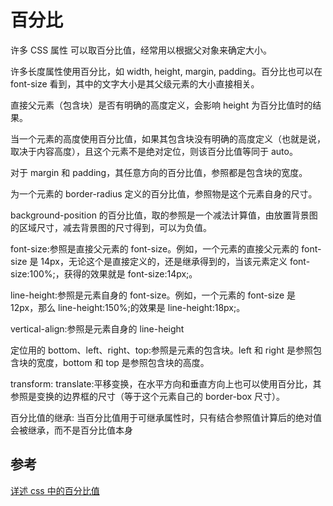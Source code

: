 # 百分比

许多 CSS 属性 可以取百分比值，经常用以根据父对象来确定大小。

许多长度属性使用百分比，如 width, height, margin, padding。百分比也可以在 font-size 看到，其中的文字大小是其父级元素的大小直接相关。

直接父元素（包含块）是否有明确的高度定义，会影响 height 为百分比值时的结果。

当一个元素的高度使用百分比值，如果其包含块没有明确的高度定义（也就是说，取决于内容高度），且这个元素不是绝对定位，则该百分比值等同于 auto。

对于 margin 和 padding，其任意方向的百分比值，参照都是包含块的宽度。

为一个元素的 border-radius 定义的百分比值，参照物是这个元素自身的尺寸。

background-position 的百分比值，取的参照是一个减法计算值，由放置背景图的区域尺寸，减去背景图的尺寸得到，可以为负值。

font-size:参照是直接父元素的 font-size。例如，一个元素的直接父元素的 font-size 是 14px，无论这个是直接定义的，还是继承得到的，当该元素定义 font-size:100%;，获得的效果就是 font-size:14px;。

line-height:参照是元素自身的 font-size。例如，一个元素的 font-size 是 12px，那么 line-height:150%;的效果是 line-height:18px;。

vertical-align:参照是元素自身的 line-height

定位用的 bottom、left、right、top:参照是元素的包含块。left 和 right 是参照包含块的宽度，bottom 和 top 是参照包含块的高度。

transform: translate:平移变换，在水平方向和垂直方向上也可以使用百分比，其参照是变换的边界框的尺寸（等于这个元素自己的 border-box 尺寸）。

百分比值的继承: 当百分比值用于可继承属性时，只有结合参照值计算后的绝对值会被继承，而不是百分比值本身

## 参考

[详述 css 中的百分比值](https://segmentfault.com/a/1190000000590998)
